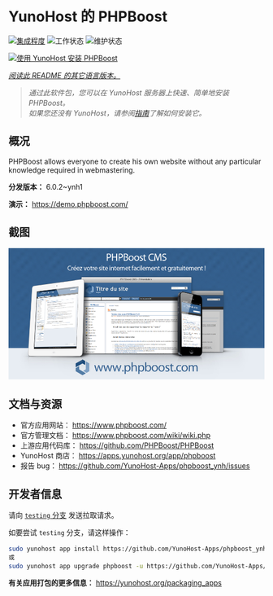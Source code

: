<!--
注意：此 README 由 <https://github.com/YunoHost/apps/tree/master/tools/readme_generator> 自动生成
请勿手动编辑。
-->

# YunoHost 的 PHPBoost

[![集成程度](https://dash.yunohost.org/integration/phpboost.svg)](https://dash.yunohost.org/appci/app/phpboost) ![工作状态](https://ci-apps.yunohost.org/ci/badges/phpboost.status.svg) ![维护状态](https://ci-apps.yunohost.org/ci/badges/phpboost.maintain.svg)

[![使用 YunoHost 安装 PHPBoost](https://install-app.yunohost.org/install-with-yunohost.svg)](https://install-app.yunohost.org/?app=phpboost)

*[阅读此 README 的其它语言版本。](./ALL_README.md)*

> *通过此软件包，您可以在 YunoHost 服务器上快速、简单地安装 PHPBoost。*  
> *如果您还没有 YunoHost，请参阅[指南](https://yunohost.org/install)了解如何安装它。*

## 概况

PHPBoost allows everyone to create his own website without any particular knowledge required in webmastering.

**分发版本：** 6.0.2~ynh1

**演示：** <https://demo.phpboost.com/>

## 截图

![PHPBoost 的截图](./doc/screenshots/screenshot.png)

## 文档与资源

- 官方应用网站： <https://www.phpboost.com/>
- 官方管理文档： <https://www.phpboost.com/wiki/wiki.php>
- 上游应用代码库： <https://github.com/PHPBoost/PHPBoost>
- YunoHost 商店： <https://apps.yunohost.org/app/phpboost>
- 报告 bug： <https://github.com/YunoHost-Apps/phpboost_ynh/issues>

## 开发者信息

请向 [`testing` 分支](https://github.com/YunoHost-Apps/phpboost_ynh/tree/testing) 发送拉取请求。

如要尝试 `testing` 分支，请这样操作：

```bash
sudo yunohost app install https://github.com/YunoHost-Apps/phpboost_ynh/tree/testing --debug
或
sudo yunohost app upgrade phpboost -u https://github.com/YunoHost-Apps/phpboost_ynh/tree/testing --debug
```

**有关应用打包的更多信息：** <https://yunohost.org/packaging_apps>
